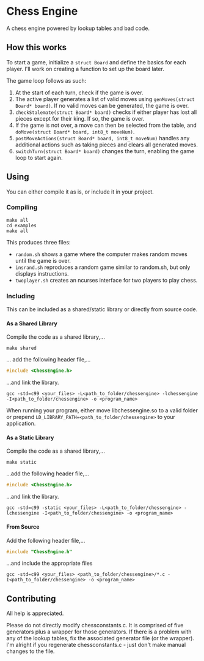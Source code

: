 Chess Engine
====================

A chess engine powered by lookup tables and bad code.

## How this works ##
To start a game, initialize a `struct Board` and define the basics for each player. I'll work on creating a function to set up the board later.

The game loop follows as such:
1. At the start of each turn, check if the game is over.
  1. The active player generates a list of valid moves using `genMoves(struct Board* board)`. If no valid moves can be generated, the game is over.
  2. `checkStalemate(struct Board* board)` checks if either player has lost all pieces except for their king. If so, the game is over.
2. If the game is not over, a move can then be selected from the table, and `doMove(struct Board* board, int8_t moveNum)`.
3. `postMoveActions(struct Board* board, int8_t moveNum)` handles any additional actions such as taking pieces and clears all generated moves.
4. `switchTurn(struct Board* board)` changes the turn, enabling the game loop to start again.

## Using ##
You can either compile it as is, or include it in your project.

### Compiling ###
```make
make all
cd examples
make all
```

This produces three files:
* `random.sh` shows a game where the computer makes random moves until the game is over.
* `insrand.sh` reproduces a random game similar to random.sh, but only displays instructions.
* `twoplayer.sh` creates an ncurses interface for two players to play chess.

### Including ###
This can be included as a shared/static library or directly from source code.

#### As a Shared Library ####
Compile the code as a shared library,...
```make
make shared
```
... add the following header file,...
```cpp
#include <ChessEngine.h>
```
...and link the library.
```make
gcc -std=c99 <your_files> -L<path_to_folder/chessengine> -lchessengine -I<path_to_folder/chessengine> -o <program_name>
```

When running your program, either move libchessengine.so to a valid folder or prepend `LD_LIBRARY_PATH=<path_to_folder/chessengine>` to your application.

#### As a Static Library ####
Compile the code as a shared library,...
```make
make static
```
...add the following header file,...
```cpp
#include <ChessEngine.h>
```
...and link the library.
```make
gcc -std=c99 -static <your_files> -L<path_to_folder/chessengine> -lchessengine -I<path_to_folder/chessengine> -o <program_name>
```

#### From Source ####
Add the following header file,...
```cpp
#include "ChessEngine.h"
```
...and include the appropriate files
```make
gcc -std=c99 <your_files> <path_to_folder/chessengine>/*.c -I<path_to_folder/chessengine> -o <program_name>
```
## Contributing ##
All help is appreciated.

Please do not directly modify chessconstants.c. It is comprised of five generators plus a wrapper for those generators. If there is a problem with any of the lookup tables, fix the associated generator file (or the wrapper). I'm alright if you regenerate chessconstants.c - just don't make manual changes to the file.


